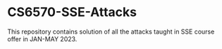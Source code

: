 # CS6570-SSE-Attacks
This repository contains solution of all the attacks taught in SSE course offer in JAN-MAY 2023.
